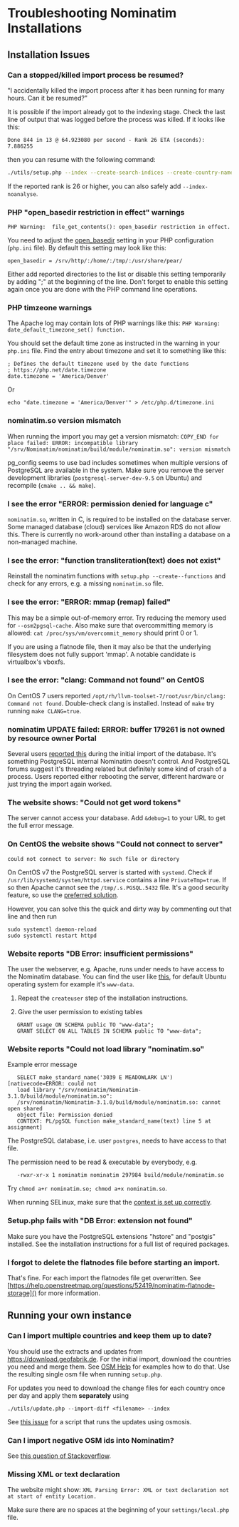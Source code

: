 # Troubleshooting Nominatim Installations

## Installation Issues

### Can a stopped/killed import process be resumed?

"I accidentally killed the import process after it has been running for many hours. Can it be resumed?"

It is possible if the import already got to the indexing stage.
Check the last line of output that was logged before the process
was killed. If it looks like this:


    Done 844 in 13 @ 64.923080 per second - Rank 26 ETA (seconds): 7.886255

then you can resume with the following command:

```sh
./utils/setup.php --index --create-search-indices --create-country-names
```

If the reported rank is 26 or higher, you can also safely add `--index-noanalyse`.


### PHP "open_basedir restriction in effect" warnings

    PHP Warning:  file_get_contents(): open_basedir restriction in effect.

You need to adjust the
[open_basedir](https://www.php.net/manual/en/ini.core.php#ini.open-basedir)
setting in your PHP configuration (`php.ini` file). By default this setting may
look like this:

    open_basedir = /srv/http/:/home/:/tmp/:/usr/share/pear/

Either add reported directories to the list or disable this setting temporarily
by adding ";" at the beginning of the line. Don't forget to enable this setting
again once you are done with the PHP command line operations.


### PHP timzeone warnings

The Apache log may contain lots of PHP warnings like this:
    `PHP Warning:  date_default_timezone_set() function.`

You should set the default time zone as instructed in the warning in
your `php.ini` file. Find the entry about timezone and set it to
something like this:

    ; Defines the default timezone used by the date functions
    ; https://php.net/date.timezone
    date.timezone = 'America/Denver'

Or

```
echo "date.timezone = 'America/Denver'" > /etc/php.d/timezone.ini
```

### nominatim.so version mismatch

When running the import you may get a version mismatch:
`COPY_END for place failed: ERROR: incompatible library "/srv/Nominatim/nominatim/build/module/nominatim.so": version mismatch`

pg_config seems to use bad includes sometimes when multiple versions
of PostgreSQL are available in the system. Make sure you remove the
server development libraries (`postgresql-server-dev-9.5` on Ubuntu)
and recompile (`cmake .. && make`).


### I see the error "ERROR: permission denied for language c"

`nominatim.so`, written in C, is required to be installed on the database
server. Some managed database (cloud) services like Amazon RDS do not allow
this. There is currently no work-around other than installing a database
on a non-managed machine.


### I see the error: "function transliteration(text) does not exist"

Reinstall the nominatim functions with `setup.php --create--functions`
and check for any errors, e.g. a missing `nominatim.so` file.

### I see the error: "ERROR: mmap (remap) failed"

This may be a simple out-of-memory error. Try reducing the memory used
for `--osm2pgsql-cache`. Also make sure that overcommitting memory is
allowed: `cat /proc/sys/vm/overcommit_memory` should print 0 or 1.

If you are using a flatnode file, then it may also be that the underlying
filesystem does not fully support 'mmap'. A notable candidate is virtualbox's
vboxfs.

### I see the error: "clang: Command not found" on CentOS

On CentOS 7 users reported `/opt/rh/llvm-toolset-7/root/usr/bin/clang: Command not found`.
Double-check clang is installed. Instead of `make` try running `make CLANG=true`.

### nominatim UPDATE failed: ERROR: buffer 179261 is not owned by resource owner Portal

Several users [reported this](https://github.com/openstreetmap/Nominatim/issues/1168) during the initial import of the database. It's
something PostgreSQL internal Nominatim doesn't control. And PostgreSQL forums
suggest it's threading related but definitely some kind of crash of a process.
Users reported either rebooting the server, different hardware or just trying
the import again worked.

### The website shows: "Could not get word tokens"

The server cannot access your database. Add `&debug=1` to your URL
to get the full error message.


### On CentOS the website shows "Could not connect to server"

`could not connect to server: No such file or directory`

On CentOS v7 the PostgreSQL server is started with `systemd`. Check if
`/usr/lib/systemd/system/httpd.service` contains a line `PrivateTmp=true`. If
so then Apache cannot see the `/tmp/.s.PGSQL.5432` file. It's a good security
feature, so use the
[preferred solution](../appendix/Install-on-Centos-7/#adding-selinux-security-settings).

However, you can solve this the quick and dirty way by commenting out that line and then run

    sudo systemctl daemon-reload
    sudo systemctl restart httpd


### Website reports "DB Error: insufficient permissions"

The user the webserver, e.g. Apache, runs under needs to have access to the
Nominatim database. You can find the user like
[this](https://serverfault.com/questions/125865/finding-out-what-user-apache-is-running-as),
for default Ubuntu operating system for example it's `www-data`.

1. Repeat the `createuser` step of the installation instructions.

2. Give the user permission to existing tables

```
   GRANT usage ON SCHEMA public TO "www-data";
   GRANT SELECT ON ALL TABLES IN SCHEMA public TO "www-data";
```

### Website reports "Could not load library "nominatim.so"

Example error message

```
   SELECT make_standard_name('3039 E MEADOWLARK LN') [nativecode=ERROR: could not
   load library "/srv/nominatim/Nominatim-3.1.0/build/module/nominatim.so":
   /srv/nominatim/Nominatim-3.1.0/build/module/nominatim.so: cannot open shared
   object file: Permission denied
   CONTEXT: PL/pgSQL function make_standard_name(text) line 5 at assignment]
```

The PostgreSQL database, i.e. user `postgres`, needs to have access to that file.

The permission need to be read & executable by everybody, e.g.

```
   -rwxr-xr-x 1 nominatim nominatim 297984 build/module/nominatim.so
```

Try `chmod a+r nominatim.so; chmod a+x nominatim.so`.

When running SELinux, make sure that the
[context is set up correctly](../appendix/Install-on-Centos-7/#adding-selinux-security-settings).

### Setup.php fails with "DB Error: extension not found"

Make sure you have the PostgreSQL extensions "hstore" and "postgis" installed.
See the installation instructions for a full list of required packages.


### I forgot to delete the flatnodes file before starting an import.

That's fine. For each import the flatnodes file get overwritten.
See [https://help.openstreetmap.org/questions/52419/nominatim-flatnode-storage]()
for more information.


## Running your own instance

### Can I import multiple countries and keep them up to date?

You should use the extracts and updates from https://download.geofabrik.de.
For the initial import, download the countries you need and merge them.
See [OSM Help](https://help.openstreetmap.org/questions/48843/merging-two-or-more-geographical-areas-to-import-two-or-more-osm-files-in-nominatim)
for examples how to do that. Use the resulting single osm file when
running `setup.php`.

For updates you need to download the change files for each country
once per day and apply them **separately** using

    ./utils/update.php --import-diff <filename> --index

See [this issue](https://github.com/openstreetmap/Nominatim/issues/60#issuecomment-18679446)
for a script that runs the updates using osmosis.

### Can I import negative OSM ids into Nominatim?

See [this question of Stackoverflow](https://help.openstreetmap.org/questions/64662/nominatim-flatnode-with-negative-id).

### Missing XML or text declaration

The website might show: `XML Parsing Error: XML or text declaration not at start of entity Location.`

Make sure there are no spaces at the beginning of your `settings/local.php` file.


